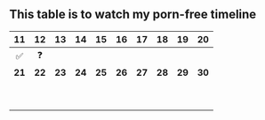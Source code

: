 ## This table is to watch my porn-free timeline

|   11   |   12   |   13   |   14   |   15   |   16   |   17   |   18   |   19   |   20   |
| :----: | :----: | :----: | :----: | :----: | :----: | :----: | :----: | :----: | :----: |
|   ✅    |   ❓    |        |        |        |        |        |        |        |        |
| **21** | **22** | **23** | **24** | **25** | **26** | **27** | **28** | **29** | **30** |
|        |        |        |        |        |        |        |        |        |        |
|        |        |        |        |        |        |        |        |        |        |
|        |        |        |        |        |        |        |        |        |        |
|        |        |        |        |        |        |        |        |        |        |
|        |        |        |        |        |        |        |        |        |        |
|        |        |        |        |        |        |        |        |        |        |
|        |        |        |        |        |        |        |        |        |        |
|        |        |        |        |        |        |        |        |        |        |
|        |        |        |        |        |        |        |        |        |        |
